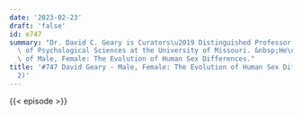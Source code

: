 ```yaml
---
date: '2023-02-23'
draft: 'false'
id: e747
summary: "Dr. David C. Geary is Curators\u2019 Distinguished Professor in the Department\
  \ of Psychological Sciences at the University of Missouri. &nbsp;He\u2019s the author\
  \ of Male, Female: The Evolution of Human Sex Differences."
title: '#747 David Geary - Male, Female: The Evolution of Human Sex Differences (Pt.
  2)'
---
```

{{< episode >}}

